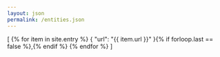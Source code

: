 ```yaml
---
layout: json
permalink: /entities.json
---
```

[
{% for item in site.entry %}
  {
    "url": "{{ item.url }}"
  }{% if forloop.last == false %},{% endif %}
{% endfor %}
]